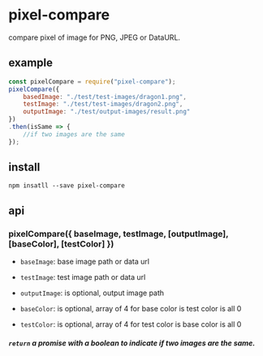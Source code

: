 # pixel-compare
compare pixel of image for PNG, JPEG or DataURL.


example
-------
```js
const pixelCompare = require("pixel-compare");
pixelCompare({
    basedImage: "./test/test-images/dragon1.png",
    testImage: "./test/test-images/dragon2.png",
    outputImage: "./test/output-images/result.png"
})
.then(isSame => {
	//if two images are the same
});
```


install
-------

```
npm insatll --save pixel-compare
```


api
------

### pixelCompare({ baseImage, testImage, [outputImage], [baseColor], [testColor] })

* `baseImage`: base image path or data url

* `testImage`: test image path or data url

* `outputImage`: is optional, output image path

* `baseColor`: is optional, array of 4 for base color is test color is all 0

* `testColor`: is optional, array of 4 for test color is base color is all 0

##### `return` a promise with a boolean to indicate if two images are the same.
